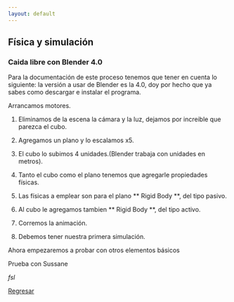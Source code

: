 ```yaml
---
layout: default
---
```


## Física y simulación

### Caida libre con Blender 4.0

Para la documentación de este proceso tenemos que tener en cuenta lo siguiente: la versión a usar de Blender es la 4.0, doy por hecho que ya sabes como descargar e instalar el programa.

Arrancamos motores.

1. Eliminamos de la escena la cámara y la luz, dejamos por increible que parezca el cubo.

2. Agregamos un plano y lo escalamos x5.

3. El cubo lo subimos 4 unidades.(Blender trabaja con unidades en metros).

4. Tanto el cubo como el plano tenemos que agregarle propiedades físicas.

5. Las físicas a emplear son para el plano ** Rigid Body **, del tipo pasivo.

6. Al cubo le agregamos tambien ** Rigid Body **, del tipo activo.

7. Corremos la animación.

8. Debemos tener nuestra primera simulación.

Ahora empezaremos a probar con otros elementos básicos

Prueba con Sussane





_fsl_

[Regresar](./)
